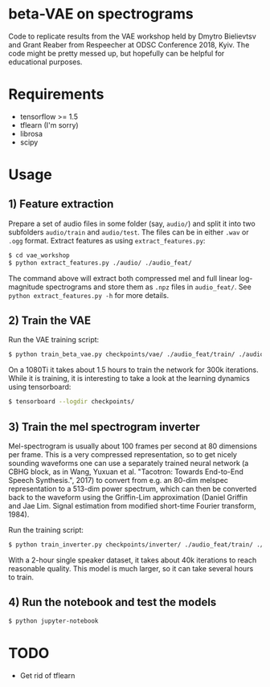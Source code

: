 # beta-VAE on spectrograms
Code to replicate results from the VAE workshop held by Dmytro Bielievtsv and Grant Reaber from Respeecher at ODSC Conference 2018, Kyiv. The code might be pretty messed up, but hopefully can be helpful for educational purposes.

# Requirements
* tensorflow >= 1.5
* tflearn (I'm sorry)
* librosa
* scipy

# Usage
## 1) Feature extraction
Prepare a set of audio files in some folder (say, `audio/`) and split it into two subfolders `audio/train` and `audio/test`. The files can be in either `.wav` or `.ogg` format. Extract features as using `extract_features.py`:
```bash
$ cd vae_workshop
$ python extract_features.py ./audio/ ./audio_feat/
```
The command above will extract both compressed mel and full linear log-magnitude spectrograms and store them as `.npz` files in `audio_feat/`. See `python extract_features.py -h` for more details.

## 2) Train the VAE
Run the VAE training script:
```bash
$ python train_beta_vae.py checkpoints/vae/ ./audio_feat/train/ ./audio_feat/test/
```
On a 1080Ti it takes about 1.5 hours to train the network for 300k iterations. While it is training, it is interesting to take a look at the learning dynamics using tensorboard:
```bash
$ tensorboard --logdir checkpoints/
```

## 3) Train the mel spectrogram inverter
Mel-spectrogram is usually about 100 frames per second at 80 dimensions per frame. This is a very compressed representation, so to get nicely sounding waveforms one can use a separately trained neural network (a CBHG block, as in Wang, Yuxuan et al. "Tacotron: Towards End-to-End Speech Synthesis.", 2017) to convert from e.g. an 80-dim melspec representation to a 513-dim power spectrum, which can then be converted back to the waveform using the Griffin-Lim approximation (Daniel Griffin and Jae Lim. Signal estimation from modified short-time Fourier transform, 1984).

Run the training script:
```bash
$ python train_inverter.py checkpoints/inverter/ ./audio_feat/train/ ./audio_feat/test/
```

With a 2-hour single speaker dataset, it takes about 40k iterations to reach reasonable quality. This model is much larger, so it can take several hours to train.

## 4) Run the notebook and test the models
```bash
$ python jupyter-notebook
```

# TODO
* Get rid of tflearn

